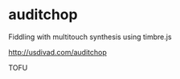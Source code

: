 auditchop
=========

Fiddling with multitouch synthesis using timbre.js

http://usdivad.com/auditchop

TOFU